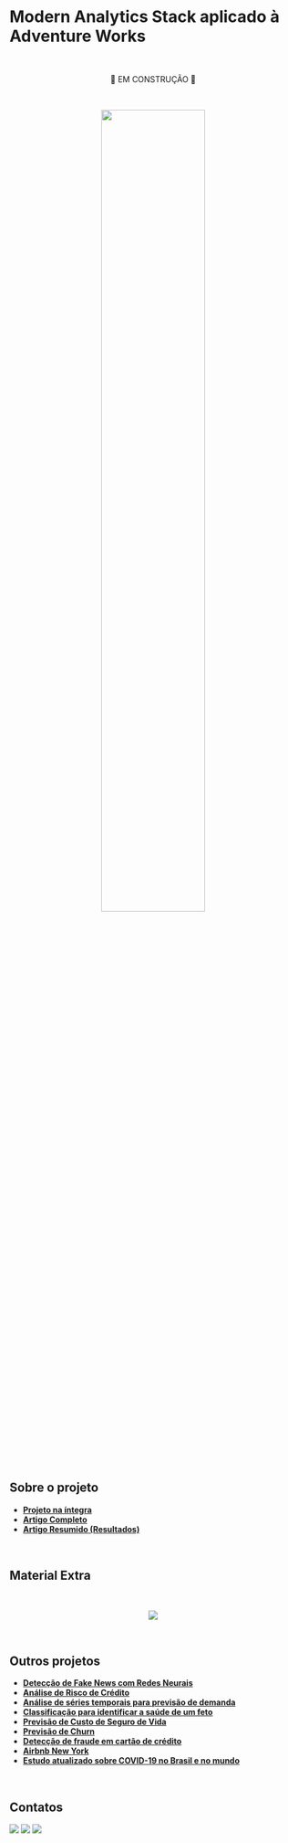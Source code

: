 # Modern Analytics Stack aplicado à Adventure Works

</br>
<p align="center">
  🚧 EM CONSTRUÇÃO 🚧
</p>
<br/>

<p align="center">
  <img src="https://blogger.googleusercontent.com/img/b/R29vZ2xl/AVvXsEiMgYM5qSqQL1xhGqGhPwkjbwub1thEUb9AAFDzBbnTUPNgSUB7RaVDCSM6UJc1uEk41S3T3KYaM24rPe91o5bSnqAgEoMZwIJObDSUvmnq_Vv68mfcODphfMEYVxeH6YFq-xGVEVNqgXU2MzbCS5H77kFnvJTg4tLu7cuaiS_H_zro_7mwQI0gQtwoUqI/w640-h259/aw_logo.png" width="60%">
</p>
<br/>

## Sobre o projeto

* **[Projeto na íntegra]()**
* **[Artigo Completo]()**
* **[Artigo Resumido (Resultados)]()**

<br/>

## Material Extra

<br/>

<p align="center">
  <img src="https://blogger.googleusercontent.com/img/b/R29vZ2xl/AVvXsEjH8Ja0lPRd4mgzWasoDILqHFz0zBvkh4kaNGA9LKQuaNogONeOWAytuTNk5KJE4bLJCOvUep4IA-he2XrBMojdHTJKpzo7kQ6GMlm2uEGQbl27Qg8AyY9XHngs84KLxtB9uY3RPk7e-rJH8x5_MUc5Iz8eIASF3XxqzUinP3jnHqeUdcFnZ1Qph1zqCjs/s16000/%5BADW%5D%20pipeline.gif">
</p>
<br/>

## Outros projetos

* **[Detecção de Fake News com Redes Neurais](https://github.com/raffaloffredo/fake_news_detection_portuguese)**
* **[Análise de Risco de Crédito](https://github.com/raffaloffredo/credit_risk_analysis_portuguese)**
* **[Análise de séries temporais para previsão de demanda](https://github.com/raffaloffredo/demand_forecasting_with_time_series_portuguese)**
* **[Classificação para identificar a saúde de um feto](https://github.com/raffaloffredo/fetus_health_classification_portuguese)**
* **[Previsão de Custo de Seguro de Vida](https://github.com/raffaloffredo/life_insurance_price_prediction_portuguese)**
* **[Previsão de Churn](https://github.com/raffaloffredo/churn_prediction_portuguese)**
* **[Detecção de fraude em cartão de crédito](https://github.com/raffaloffredo/fraud_detection_portuguese)**
* **[Airbnb New York](https://github.com/raffaloffredo/airbnb_new_york_portuguese)**
* **[Estudo atualizado sobre COVID-19 no Brasil e no mundo](https://github.com/raffaloffredo/covid_2023_portuguese)**
<br/>

 ## Contatos
<div>
  <a href="https://www.linkedin.com/in/raffaela-loffredo/?locale=en_US" target="_blank"><img src="https://img.shields.io/badge/-LinkedIn-%230077B5?style=for-the-badge&logo=linkedin&logoColor=white" target="_blank"></a>
  <a href="https://sites.google.com/view/loffredo/" target="_blank"><img src="https://img.shields.io/badge/website-000000?style=for-the-badge&logo=About.me&logoColor=white"></a>
  <a href="https://medium.com/@loffredo.ds" target="_blank"><img src="https://img.shields.io/badge/Medium-12100E?style=for-the-badge&logo=medium&logoColor=white"></a>
</div>
